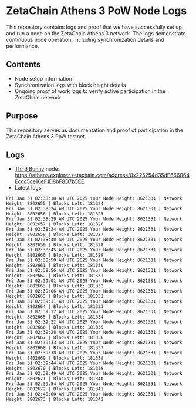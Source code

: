 # ZetaChain Athens 3 PoW Node Logs
This repository contains logs and proof that we have successfully set up and run a node on the ZetaChain Athens 3 network. The logs demonstrate continuous node operation, including synchronization details and performance.

## Contents
- Node setup information
- Synchronization logs with block height details
- Ongoing proof of work logs to verify active participation in the ZetaChain network

## Purpose
This repository serves as documentation and proof of participation in the ZetaChain Athens 3 PoW testnet.

## Logs

- [Third Bunny](https://thirdbunny.xyz/) node: https://athens.explorer.zetachain.com/address/0x225254d35dE666064Eccc5ce16eF1D8bF8D7b5EE
- Latest logs:
```
Fri Jan 31 02:38:18 AM UTC 2025 Your Node Height: 8621331 | Network Height: 8802655 | Blocks Left: 181324
Fri Jan 31 02:38:24 AM UTC 2025 Your Node Height: 8621331 | Network Height: 8802656 | Blocks Left: 181325
Fri Jan 31 02:38:29 AM UTC 2025 Your Node Height: 8621331 | Network Height: 8802657 | Blocks Left: 181326
Fri Jan 31 02:38:34 AM UTC 2025 Your Node Height: 8621331 | Network Height: 8802658 | Blocks Left: 181327
Fri Jan 31 02:38:40 AM UTC 2025 Your Node Height: 8621331 | Network Height: 8802659 | Blocks Left: 181328
Fri Jan 31 02:38:45 AM UTC 2025 Your Node Height: 8621331 | Network Height: 8802660 | Blocks Left: 181329
Fri Jan 31 02:38:50 AM UTC 2025 Your Node Height: 8621331 | Network Height: 8802661 | Blocks Left: 181330
Fri Jan 31 02:38:56 AM UTC 2025 Your Node Height: 8621331 | Network Height: 8802662 | Blocks Left: 181331
Fri Jan 31 02:39:01 AM UTC 2025 Your Node Height: 8621331 | Network Height: 8802663 | Blocks Left: 181332
Fri Jan 31 02:39:06 AM UTC 2025 Your Node Height: 8621331 | Network Height: 8802663 | Blocks Left: 181332
Fri Jan 31 02:39:11 AM UTC 2025 Your Node Height: 8621331 | Network Height: 8802664 | Blocks Left: 181333
Fri Jan 31 02:39:17 AM UTC 2025 Your Node Height: 8621331 | Network Height: 8802665 | Blocks Left: 181334
Fri Jan 31 02:39:22 AM UTC 2025 Your Node Height: 8621331 | Network Height: 8802666 | Blocks Left: 181335
Fri Jan 31 02:39:28 AM UTC 2025 Your Node Height: 8621331 | Network Height: 8802667 | Blocks Left: 181336
Fri Jan 31 02:39:33 AM UTC 2025 Your Node Height: 8621331 | Network Height: 8802668 | Blocks Left: 181337
Fri Jan 31 02:39:38 AM UTC 2025 Your Node Height: 8621331 | Network Height: 8802669 | Blocks Left: 181338
Fri Jan 31 02:39:44 AM UTC 2025 Your Node Height: 8621331 | Network Height: 8802670 | Blocks Left: 181339
Fri Jan 31 02:39:49 AM UTC 2025 Your Node Height: 8621331 | Network Height: 8802671 | Blocks Left: 181340
Fri Jan 31 02:39:54 AM UTC 2025 Your Node Height: 8621331 | Network Height: 8802672 | Blocks Left: 181341
Fri Jan 31 02:40:00 AM UTC 2025 Your Node Height: 8621331 | Network Height: 8802673 | Blocks Left: 181342
```
